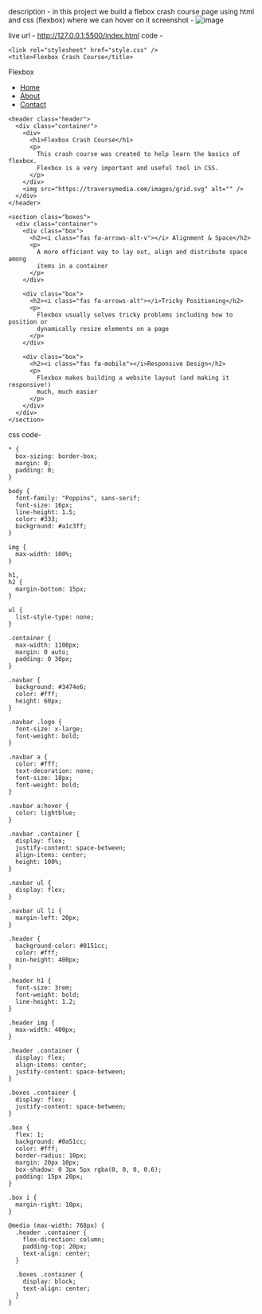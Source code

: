 description - in this project we build a flebox crash course page using html and css (flexbox) where we can hover on it 
screenshot - 
![image](https://github.com/Jatintalreja0510/flexbox-css-/assets/141000419/9dcc0edb-b394-4c13-aedb-3343254f6325)

live url - http://127.0.0.1:5500/index.html
code - 
<!DOCTYPE html>
<html lang="en">
  <head>
    <meta charset="UTF-8" />
    <meta http-equiv="X-UA-Compatible" content="IE=edge" />
    <meta name="viewport" content="width=device-width, initial-scale=1.0" />
    <link
      rel="stylesheet"
      href="https://pro.fontawesome.com/releases/v5.10.0/css/all.css"
      integrity="sha384-AYmEC3Yw5cVb3ZcuHtOA93w35dYTsvhLPVnYs9eStHfGJvOvKxVfELGroGkvsg+p"
      crossorigin="anonymous"
    />

    <link rel="stylesheet" href="style.css" />
    <title>Flexbox Crash Course</title>
  </head>

  <body>
    <nav class="navbar">
      <div class="container">
        <div class="logo">Flexbox</div>
        <ul class="nav">
          <li>
            <a href="#">Home</a>
          </li>
          <li>
            <a href="#">About</a>
          </li>
          <li>
            <a href="#">Contact</a>
          </li>
        </ul>
      </div>
    </nav>

    <header class="header">
      <div class="container">
        <div>
          <h1>Flexbox Crash Course</h1>
          <p>
            This crash course was created to help learn the basics of flexbox.
            Flexbox is a very important and useful tool in CSS.
          </p>
        </div>
        <img src="https://traversymedia.com/images/grid.svg" alt="" />
      </div>
    </header>

    <section class="boxes">
      <div class="container">
        <div class="box">
          <h2><i class="fas fa-arrows-alt-v"></i> Alignment & Space</h2>
          <p>
            A more efficient way to lay out, align and distribute space among
            items in a container
          </p>
        </div>

        <div class="box">
          <h2><i class="fas fa-arrows-alt"></i>Tricky Positioning</h2>
          <p>
            Flexbox usually solves tricky problems including how to position or
            dynamically resize elements on a page
          </p>
        </div>

        <div class="box">
          <h2><i class="fas fa-mobile"></i>Responsive Design</h2>
          <p>
            Flexbox makes building a website layout (and making it responsive!)
            much, much easier
          </p>
        </div>
      </div>
    </section>
  </body>
</html>
css code-

    * {
      box-sizing: border-box;
      margin: 0;
      padding: 0;
    }

    body {
      font-family: "Poppins", sans-serif;
      font-size: 16px;
      line-height: 1.5;
      color: #333;
      background: #a1c3ff;
    }

    img {
      max-width: 100%;
    }

    h1,
    h2 {
      margin-bottom: 15px;
    }

    ul {
      list-style-type: none;
    }

    .container {
      max-width: 1100px;
      margin: 0 auto;
      padding: 0 30px;
    }

    .navbar {
      background: #3474e6;
      color: #fff;
      height: 60px;
    }

    .navbar .logo {
      font-size: x-large;
      font-weight: bold;
    }

    .navbar a {
      color: #fff;
      text-decoration: none;
      font-size: 18px;
      font-weight: bold;
    }

    .navbar a:hover {
      color: lightblue;
    }

    .navbar .container {
      display: flex;
      justify-content: space-between;
      align-items: center;
      height: 100%;
    }

    .navbar ul {
      display: flex;
    }

    .navbar ul li {
      margin-left: 20px;
    }

    .header {
      background-color: #0151cc;
      color: #fff;
      min-height: 400px;
    }

    .header h1 {
      font-size: 3rem;
      font-weight: bold;
      line-height: 1.2;
    }

    .header img {
      max-width: 400px;
    }

    .header .container {
      display: flex;
      align-items: center;
      justify-content: space-between;
    }

    .boxes .container {
      display: flex;
      justify-content: space-between;
    }

    .box {
      flex: 1;
      background: #0a51cc;
      color: #fff;
      border-radius: 10px;
      margin: 20px 10px;
      box-shadow: 0 3px 5px rgba(0, 0, 0, 0.6);
      padding: 15px 20px;
    }

    .box i {
      margin-right: 10px;
    }

    @media (max-width: 768px) {
      .header .container {
        flex-direction: column;
        padding-top: 20px;
        text-align: center;
      }

      .boxes .container {
        display: block;
        text-align: center;
      }
    }
  

